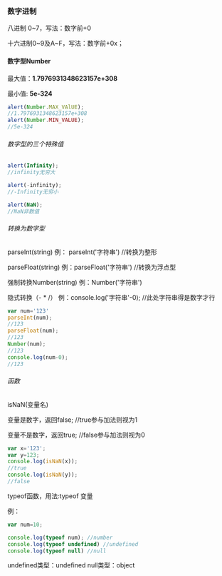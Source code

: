 ### 数字进制

八进制 0~7，写法：数字前+0

十六进制0~9及A~F，写法：数字前+0x；



#### 数字型Number

最大值：**1.7976931348623157e+308**

最小值: **5e-324**

~~~js
alert(Number.MAX_VAlUE);  
//1.7976931348623157e+308
alert(Number.MIN_VALUE);  
//5e-324
~~~



###### 数字型的三个特殊值

~~~js
alert(Infinity); 
//infinity无穷大

alert(-infinity);  
//-Infinity无穷小

alert(NaN);  
//NaN非数值
~~~



###### 转换为数字型

parseInt(string) 例： parseInt('字符串')   //转换为整形

parseFloat(string) 例：parseFloat('字符串')   //转换为浮点型

强制转换Number(string) 例：Number('字符串')

隐式转换（- * /） 例：console.log('字符串'-0);  //此处字符串得是数字才行

~~~js
var num='123'
parseInt(num);
//123
parseFloat(num);
//123
Number(num);
//123
console.log(num-0);
//123
~~~



###### 函数

isNaN(变量名)

变量是数字，返回false;  //true参与加法则视为1

变量不是数字，返回true;  //false参与加法则视为0

~~~js
var x='123';
var y=123;
console.log(isNaN(x));
//true
console.log(isNaN(y));
//false
~~~



typeof函数，用法:typeof 变量

例：

~~~js
var num=10;

console.log(typeof num); //number
console.log(typeof undefined) //undefined
console.log(typeof null) //null
~~~



undefined类型：undefined    null类型：object

